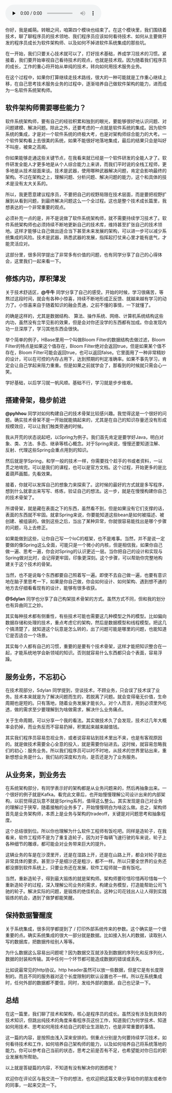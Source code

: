 <audio id="audio" title="27 | 答疑篇：什么样的技术观能够更快成长？" controls="" preload="none"><source id="mp3" src="https://static001.geekbang.org/resource/audio/74/46/741e26c1c8bb9cf0b9fcbcd665f09546.mp3"></audio>

你好，我是臧萌。转眼之间，咱第四个模块也结束了。在这个模块里，我们围绕着技术，聊了聊程序员的技术领地、我们程序员应该如何看待技术、如何从主要做开发的程序员成长为软件架构师、以及如何不掉进软件系统集成的那些坑。

在一开始，我们只要关心技术就可以了，打好技术基础，养成学习技术的习惯。紧接着，我们要开始审视自己看待技术的观点，也就是技术观。因为随着我们程序员的成长，工作的重心将开始从单纯的技术，转向如何用技术服务业务。

在这个过程中，如果你打算继续走技术路线，很大的一种可能就是工作重心继续上移，在自己思考技术服务业务的过程中，逐渐培养自己做软件架构的能力，进而成为一名软件系统架构师。

## 软件架构师需要哪些能力？

软件系统架构师，要有自己的经验积累和独到的眼光，要能够很好地认识问题、对问题建模、解决问题。除此之外，还要考虑的一点就是软件系统的集成。因为软件系统的集成，才是对一个软件系统的终极大考，也是对架构师综合能力的大考。一个软件架构看上去很美的系统，如果不能很好地落地集成，最后的结果只会是叫好不叫座，被束之高阁。

你如果能够走通这些关键节点，在我看来就已经是一个软件研发的全能人才了。软件研发全能人才更多地是从个人综合能力上来讲，而我们平时说的全栈工程师，更多地是从技术层面来谈。技术是武器，使用哪种武器解决问题，肯定会影响最终的架构。不过在架构之上，理解问题、分析问题、解决问题的能力，这个和具体的技术是没有太大关系的。

所以，我更愿意建议程序员，不要把自己的视野局限在技术层面，而是要把视野扩展到从看到问题，到最终解决问题这么一个全过程。这也是整个技术成长篇里，我想表达的一个非常重要的观点。

必须补充一点的是，并不是说做了软件系统架构师，就不需要持续学习技术了。软件系统架构师也必须持续不断地更新自己的技术库，维持甚至扩张自己的技术领地。这样才能够让自己做出适合当下甚至未来发展的架构，可以进一步可以减少系统集成的风险。技术是武器，熟悉武器的发展，指挥起打仗来心里才能有底气，才能灵活应对。

这部分里，很多同学提出了非常多有价值的问题，也有同学分享了自己的心得体会，这里我们一起来看一下。

## 修炼内功，厚积薄发

关于技术舒适区，**@牛牛** 同学分享了自己的感受。开始的时候，学习很痛苦，等熬过这段时间，就会有各种小惊喜，持续不断地形成正反馈、就越来越有学习的动力了。小惊喜来自于随着知识的融会贯通，之前不懂的事情，一下就懂了。

的确是这样的，尤其是数据结构、 算法、操作系统、网络、计算机系统结构这些内功，虽然没有立竿见影的效果，但是会对你还没学的东西都有加成。你会发现内功一旦深厚了，学习其他东西会很快。

举个简单的例子，HBase里用一个叫做Bloom Filter的数据结构去做过滤，Bloom Filter的特点是如果这个值存在，Bloom Filter绝对会返回true，但是如果某个值不存在，Bloom Filter可能会返回true，也可以返回false。它里面用了一种非常精妙的设计，可以在可控的内存占用下，达到预期的判定准确率。如果不事先学习，肯定会让自己学起来阻力重重。但是如果之前就学会了，那看到的时候就只需会心一笑。

学好基础，以后学习就一帆风顺。基础不行，学习就是步步维艰。

## 搭建骨架，稳步前进

**@pyhhou**  同学对如何构建自己的技术骨架比较感兴趣。我觉得这是一个很好的问题。确实技术骨架不是一开始就能搞起来的，尤其是在自己的知识存量还没有形成规模效应，可以让我们触类旁通的时候。

我从开荒的状态说起吧，以Spring为例子。我们首先肯定是要学好Java，明白对象、类、方法、多态、继承等核心概念。对于Spring来说，慢慢还要知道注解、反射、代理这些Spring会重点用到的知识。

然后就是学Spring，和学一般的技术一样，你需要找个趁手的书或者资料，一以贯之地啃完。可以是我们的课程，也可以是官方文档。这个过程，开始更多的是比着葫芦画瓢，先看效果。

接着，你就可以发挥自己的想象力来探索了。这时候的最好的方式就是多写程序，想到什么就拿出来写写、练练，验证自己的想法。这一步，就是在慢慢构建你自己的技术骨架了。

所谓骨架，就是藏在表面之下的东西，虽然看不到，但是如果没有它们支撑的话，表面的东西就不牢固。就拿Spring来说，你要能知道这些bean是如何被描述、被创建、被组装的。做到这些之后，当出了某种异常，你就很容易能找出是哪个步骤的问题，马上去修正。

如果能做到这些，让你自己写一个IoC的框架，也不是难事。当然，并不是说一定要做的像Spring这么全面，可能只是一个微小的内核，但是相信我，如果你自己做一遍、思考一遍，你会对Spring的认识更近一层。当你把自己的设计和实现与Spring做对比时，会记得更牢固，印象更深刻。这个步骤，可以帮助你完整地构建关于这个技术的骨架。

当然，也不是说每个东西都要自己照着写一遍。即使不去自己做一遍，也要有意识地在脑子里思考一下，如果是你自己做，你会如何设计、如何架构、遇到想不通的地方去仔细看看现有的设计，能够有很多收获。

**@Sdylan** 同学也分享了自己构架技术骨架的方式。虽然方式不同，但和我的划分也有异曲同工之妙。

其实每种技术都有侧重性，有些技术可能也需要这几种模型之外的模型。比如偏向数据存储和处理的技术，重点考虑它的架构，然后是数据模型和线程模型。把这几个搞清楚了，就知道这个玩意是怎么转的，出了问题可能是哪里的问题，也能知道它是否适合一个场景。

其实每个人都有自己的习惯，重要的是要有个技术骨架，这样才能把知识整合在一起，才能系统地学会新领域的知识。否则就容易什么东西都只会个表面，容易浮躁。

## 服务业务，不忘初心

在技术观部分，Sdylan 同学提到，空谈技术，不顾业务，只会误了技术误了业务。技术本来就是为了解决问题而生的，若脱离了问题。就会变得毫无价值，生命周期也是短的。只有落地，随着业务发展才能长久。对个人而言，用到必须里外吃透，做的需求至少要理解到为啥做需求，解决什么业务痛点。

关于生命周期，可以分享一个我的看法。其实做技术久了会发现，技术过几年大概率会扔掉，而业务反而不容易扔掉，积累起来越来越值钱。

其实我们程序员容易忽视业务，或者说容易钻到技术里出不来，也是有客观原因的。就是做技术需要全心全意的投入，就是需要你钻进去。这时候，就容易忽略我们的初心：服务业务。所以我们程序员可以时不时地，从技术的世界里钻出来，重新想想业务是什么，我们钻的深度和方向，是否还是为了业务服务。

## 从业务来，到业务去

在系统架构部分，有同学表示好的架构都是从业务问题来的，然后再抽象出来。一个很好的例子就是Kafka。看完此文章后，也开始慢慢理解公司设计出来的内部架构，以前觉得这玩意不就是Spring系列，值得这么整么。其实发现是自己对业务的理解过于狭窄，随着接触的业务多了，开始慢慢明白为啥这么做。总之，架构师首先是业务架构师，本质上是业务与架构的tradeoff，关键是对问题思考和抽象程度。

这个总结很到位。所以你也理解为什么软件工程师有饭吃吧。同样是造轮子，在我看来，软件工程师不是为了重复造轮子，因为对于每辆飞速行驶的车来说，轮子上各种细节的雕琢，都可能会对业务带来巨大的提升。

这辆业务的车是在沙漠里开，还是在湿路上开，还是在山路上开，都会对轮子提出非常具体的要求。甚至沙子是细沙还是粗沙，都不一样。所以只要全世界的业务还都没挪到软件系统上，只要业务还在发展，软件工程师就一直有饭吃。

当然，重新造轮子，得到最大锻炼的就是架构师。架构师要珍惜珍惜再珍惜每一个重新造轮子的过程，深入理解公司业务的需求，构建业务模型，打造能帮助公司飞驰的轮子。解决实际的问题，是锻炼的绝佳机会。这种公司花钱出人让人得到实践锻炼的机会，遇到了做梦都能笑醒。

## 保持数据警醒度

关于系统集成，很多同学都提到了 / 打印外部系统传来的参数。这个确实是一个很重要的点。确实系统集成的很大一部分就是数据。比如接入别人的数据，读取别人写的数据库，把数据传给别人等等。

为什么数据这么容易出问题呢？因为数据交互就涉及到数据的序列化和反序列化，数据的封装和传输。其中任何一个环节都可能造成数据的错误或丢失。

比如说最常见的http协议。http header虽然可以放一些数据，但是它是有长度限制的。而且不同的服务器对这个长度限制的默认设置也不一样。所以在系统集成时，任何外部的数据都不要信，同时，发给外部的数据，自己也记录一下。

## 总结

在这一篇里，我们聊了技术和架构，核心是程序员的成长。虽然没有涉及到具体的技术知识，但跳出纯技术的角度来看程序员这份工作，知道我们为何学技术、知道如何用技术、思考如何用技术给自己的职业生涯助力，也是非常重要的事情。

这一篇的内容，是按照由浅入深来安排的。侧重点分别是为何要持续学习技术，如何看待技术和工作，如何培养自己架构师的能力，以及如何培养自己将系统落地的能力。你可以参考自己当前的状态，思考之前是否有不足，也希望能对你日后的职业发展有所帮助。

以上就是答疑篇的内容，不知道有没有解决你的困惑呢？

欢迎你在评论区与我交流一下你的想法，也欢迎把这篇文章分享给你的朋友或者你的同事，一起来交流一下。

